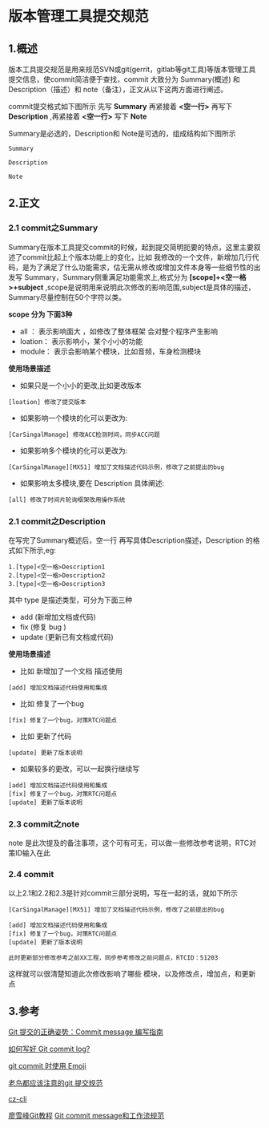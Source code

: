 # 版本管理工具提交规范

## 1.概述

版本工具提交规范是用来规范SVN或git(gerrit，gitlab等git工具)等版本管理工具提交信息，使commit简洁便于查找，commit 大致分为 Summary(概述) 和 Description（描述）和 note（备注），正文从以下这两方面进行阐述。

commit提交格式如下图所示 先写 **Summary** 再紧接着 **<空一行>** 再写下 **Description** ,再紧接着 **<空一行>** 写下 **Note**

Summary是必选的，Description和 Note是可选的，组成结构如下图所示
``` commit
Summary

Description

Note
```
## 2.正文

### 2.1 commit之Summary

Summary在版本工具提交commit的时候，起到提交简明扼要的特点，这里主要叙述了commit比起上个版本功能上的变化，比如 我修改的一个文件，新增加几行代码，是为了满足了什么功能需求，估无需从修改或增加文件本身等一些细节性的出发写 Summary，Summary侧重满足功能需求上,格式分为 **[scope]+<空一格>+subject** ,scope是说明用来说明此次修改的影响范围,subject是具体的描述，Summary尽量控制在50个字符以类。

**scope 分为 下面3种**
- all ：    表示影响面大 ，如修改了整体框架 会对整个程序产生影响
- loation： 表示影响小，某个小小的功能
- module：  表示会影响某个模块，比如音频，车身检测模块

**使用场景描述**

- 如果只是一个小小的更改,比如更改版本

```Summary
[loation] 修改了提交版本
```
- 如果影响一个模块的化可以更改为:
```Summary
[CarSingalManage] 修改ACC检测时间，同步ACC问题
```
- 如果影响多个模块的化可以更改为:
```Summary
[CarSingalManage][MX51] 增加了文档描述代码示例，修改了之前提出的bug
```
- 如果影响太多模块,要在 Description 具体阐述:
```Summary
[all] 修改了时间片轮询框架改用操作系统
```

### 2.1 commit之Description

在写完了Summary概述后，空一行 再写具体Description描述，Description 的格式如下所示,eg:

```Description
1.[type]<空一格>Description1
2.[type]<空一格>Description2
3.[type]<空一格>Description3
```
其中 type 是描述类型，可分为下面三种

-   add   (新增加文档或代码)
-   fix   (修复 bug )
-   update (更新已有文档或代码)

**使用场景描述**

- 比如 新增加了一个文档 描述使用

```Description
[add] 增加文档描述代码使用和集成
```
- 比如 修复了一个bug

```Description
[fix] 修复了一个bug，对策RTC问题点
```
- 比如 更新了代码

```Description
[update] 更新了版本说明
```
- 如果较多的更改，可以一起换行继续写
```Description
[add] 增加文档描述代码使用和集成
[fix] 修复了一个bug，对策RTC问题点
[update] 更新了版本说明
```
### 2.3 commit之note

note 是此次提及的备注事项，这个可有可无，可以做一些修改参考说明，RTC对策ID输入在此

### 2.4 commit

以上2.1和2.2和2.3是针对commit三部分说明，写在一起的话，就如下所示
``` commit
[CarSingalManage][MX51] 增加了文档描述代码示例，修改了之前提出的bug

[add] 增加文档描述代码使用和集成
[fix] 修复了一个bug，对策RTC问题点
[update] 更新了版本说明

此时更新部分修改参考之前XX工程，同步参考修改之前问题点，RTCID：51203
```
这样就可以很清楚知道此次修改影响了哪些 模块，以及修改点，增加点，和更新点

## 3.参考

[Git 提交的正确姿势：Commit message 编写指南](http://www.oschina.net/news/69705/git-commit-message-and-changelog-guide)

[如何写好 Git commit log?](https://www.zhihu.com/question/21209619/answer/257574960)

[git commit 时使用 Emoji](https://zhuanlan.zhihu.com/p/29764863)

[老鸟都应该注意的git 提交规范](http://www.cnblogs.com/ctaodream/p/6066694.html)

[cz-cli](https://github.com/ctaodream/cz-cli)

[廖雪峰Git教程](https://www.liaoxuefeng.com/wiki/0013739516305929606dd18361248578c67b8067c8c017b000)
[Git commit message和工作流规范](http://www.cnblogs.com/cpselvis/p/6501485.html)
